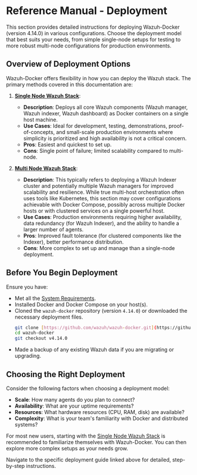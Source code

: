 # Reference Manual - Deployment

This section provides detailed instructions for deploying Wazuh-Docker (version 4.14.0) in various configurations. Choose the deployment model that best suits your needs, from simple single-node setups for testing to more robust multi-node configurations for production environments.

## Overview of Deployment Options

Wazuh-Docker offers flexibility in how you can deploy the Wazuh stack. The primary methods covered in this documentation are:

1.  **[Single Node Wazuh Stack](single-node.md)**:
    * **Description**: Deploys all core Wazuh components (Wazuh manager, Wazuh indexer, Wazuh dashboard) as Docker containers on a single host machine.
    * **Use Cases**: Ideal for development, testing, demonstrations, proof-of-concepts, and small-scale production environments where simplicity is prioritized and high availability is not a critical concern.
    * **Pros**: Easiest and quickest to set up.
    * **Cons**: Single point of failure; limited scalability compared to multi-node.

2.  **[Multi Node Wazuh Stack](multi-node.md)**:
    * **Description**: This typically refers to deploying a Wazuh Indexer cluster and potentially multiple Wazuh managers for improved scalability and resilience. While true multi-host orchestration often uses tools like Kubernetes, this section may cover configurations achievable with Docker Compose, possibly across multiple Docker hosts or with clustered services on a single powerful host.
    * **Use Cases**: Production environments requiring higher availability, data redundancy (for Wazuh Indexer), and the ability to handle a larger number of agents.
    * **Pros**: Improved fault tolerance (for clustered components like the Indexer), better performance distribution.
    * **Cons**: More complex to set up and manage than a single-node deployment.

## Before You Begin Deployment

Ensure you have:

-   Met all the [System Requirements](ref/getting-started/requirements.md).
-   Installed Docker and Docker Compose on your host(s).
-   Cloned the `wazuh-docker` repository (version `4.14.0`) or downloaded the necessary deployment files.
    ```bash
    git clone [https://github.com/wazuh/wazuh-docker.git](https://github.com/wazuh/wazuh-docker.git)
    cd wazuh-docker
    git checkout v4.14.0
    ```
-   Made a backup of any existing Wazuh data if you are migrating or upgrading.

## Choosing the Right Deployment

Consider the following factors when choosing a deployment model:

-   **Scale**: How many agents do you plan to connect?
-   **Availability**: What are your uptime requirements?
-   **Resources**: What hardware resources (CPU, RAM, disk) are available?
-   **Complexity**: What is your team's familiarity with Docker and distributed systems?

For most new users, starting with the [Single Node Wazuh Stack](single-node.md) is recommended to familiarize themselves with Wazuh-Docker. You can then explore more complex setups as your needs grow.

Navigate to the specific deployment guide linked above for detailed, step-by-step instructions.
